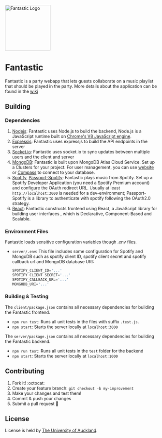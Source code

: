<a href="https://fantastic.com/">
    <img title="Fantastic Logo" height="150" src="https://github.com/BennyChun/Group-9-Amethyst-Ant/blob/master/client/src/image/logo.png">
</a>

# Fantastic 


Fantastic is a party webapp that lets guests collaborate on a music playlist that should be played in the party. More details about the application can be found in the [wiki](https://github.com/BennyChun/Group-9-Amethyst-Ant/wiki)

## Building

### Dependencies

1. [Nodejs](https://nodejs.org): Fantastic uses Node.js to build the backend, Node.js is a JavaScript runtime built on [Chrome's V8 JavaScript engine](https://v8.dev/).
1. [Expressjs](https://expressjs.com/): Fantastic uses expressjs to build the API endpoints in the server
1. [Socket.io](https://socket.io/): Fantastic uses socket.io to sync updates between multiple users and the client and server
1. [MongoDB](https://www.mongodb.com/): Fantastic is built upon MongoDB Atlas Cloud Service. Set up a Clusters for your project. For user management, you can use [website](https://cloud.mongodb.com) or [Compass](https://www.mongodb.com/products/compass) to connect to your database.
1. [Spotify](https://beta.developer.spotify.com/), [Passport-Spotify](https://github.com/JMPerez/passport-spotify): Fantastic plays music from Spotify. Set up a Spotify Developer Application (you need a Spotify Premium account) and configure the OAuth redirect URL. Usually at least `http://localhost:3000` is needed for a dev-environment; Passport-Spotify is a library to authenticate with spotify following the OAuth2.0 strategy.
1. [React](https://reactjs.org/): Fantastic constructs frontend using React, a JavaScript library for building user interfaces , which is Declarative, Component-Based and Scalable.

### Environment Files

Fantastic loads sensitive configuration variables though .env files.

- `server/.env`: This file includes some configuration for Spotify and MongoDB such as spotify client ID, spotify client secret and spotify callback url and MongoDB database URI:
    ```js
    SPOTIFY_CLIENT_ID='...'
    SPOTIFY_CLIENT_SECRET='...'
    SPOTIFY_CALLBACK_URL='...'
    MONGODB_URI='...'
    ```


### Building & Testing

The `client/package.json` contains all necessary dependencies for building the Fantastic frontend.
- `npm run test`: Runs all unit tests in the files with suffix `.test.js`.
- `npm start`: Starts the server locally at `localhost:3000`

The `server/package.json` contains all necessary dependencies for building the Fantastic backend.
- `npm run test`: Runs all unit tests in the `test` folder for the backend 
- `npm start`: Starts the server locally at `localhost:1000`


## Contributing

1. Fork it! :octocat:
1. Create your feature branch: `git checkout -b my-improvement`
1. Make your changes and test them!
1. Commit & push your changes
1. Submit a pull request :rocket:

## License

License is held by [The University of Auckland](https://www.auckland.ac.nz/en.html).

